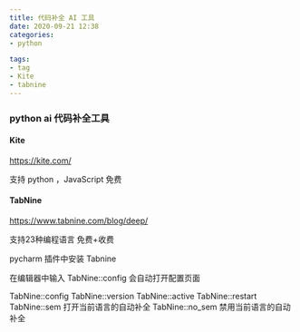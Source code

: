 ```yaml
---
title: 代码补全 AI 工具
date: 2020-09-21 12:38
categories:
- python

tags:
- tag
- Kite
- tabnine
---
```




### python ai 代码补全工具



#### Kite

https://kite.com/

支持 python ，JavaScript
免费



#### TabNine
https://www.tabnine.com/blog/deep/

支持23种编程语言
免费+收费

pycharm   插件中安装  Tabnine

在编辑器中输入 
TabNine::config
会自动打开配置页面

TabNine::config
TabNine::version
TabNine::active
TabNine::restart
TabNine::sem 打开当前语言的自动补全
TabNine::no_sem 禁用当前语言的自动补全
